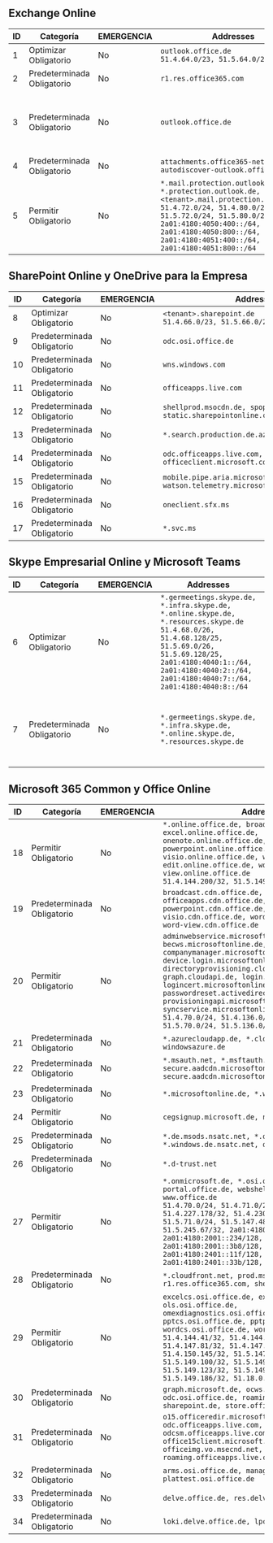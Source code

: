 <!--THIS FILE IS AUTOMATICALLY GENERATED. MANUAL CHANGES WILL BE OVERWRITTEN.-->
<!--Please contact the Office 365 Endpoints team with any questions.-->
<!--Germany endpoints version 2019010700-->
<!--File generated 2019-01-07 11:00:21.5589-->

## <a name="exchange-online"></a>Exchange Online

ID | Categoría | EMERGENCIA | Addresses | Puertos
-- | -------------------- | -- | ------------------------------------------------------------------------------------------------------------------------------------------------------------------------------------------------------------------------------------------------------------ | -------------------------------
1 | Optimizar<BR>Obligatorio | No | `outlook.office.de`<BR>`51.4.64.0/23, 51.5.64.0/23` | **TCP:** 443, 80
2 | Predeterminada<BR>Obligatorio | No | `r1.res.office365.com` | **TCP:** 443, 80
3 | Predeterminada<BR>Obligatorio | No | `outlook.office.de` | **TCP:** 143, 25, 587, 993, 995
4 | Predeterminada<BR>Obligatorio | No | `attachments.office365-net.de, autodiscover-outlook.office.de` | **TCP:** 443, 80
5 | Permitir<BR>Obligatorio | No | `*.mail.protection.outlook.de, *.protection.outlook.de, <tenant>.mail.protection.outlook.de`<BR>`51.4.72.0/24, 51.4.80.0/27, 51.5.72.0/24, 51.5.80.0/27, 2a01:4180:4050:400::/64, 2a01:4180:4050:800::/64, 2a01:4180:4051:400::/64, 2a01:4180:4051:800::/64` | **TCP:** 25, 443

## <a name="sharepoint-online-and-onedrive-for-business"></a>SharePoint Online y OneDrive para la Empresa

ID | Categoría | EMERGENCIA | Addresses | Puertos
-- | -------------------- | -- | ------------------------------------------------------------------------------ | ----------------
8 | Optimizar<BR>Obligatorio | No | `<tenant>.sharepoint.de`<BR>`51.4.66.0/23, 51.5.66.0/23` | **TCP:** 443, 80
9 | Predeterminada<BR>Obligatorio | No | `odc.osi.office.de` | **TCP:** 443, 80
10 | Predeterminada<BR>Obligatorio | No | `wns.windows.com` | **TCP:** 443, 80
11 | Predeterminada<BR>Obligatorio | No | `officeapps.live.com` | **TCP:** 443, 80
12 | Predeterminada<BR>Obligatorio | No | `shellprod.msocdn.de, spoprod-a.akamaihd.net, static.sharepointonline.com` | **TCP:** 443, 80
13 | Predeterminada<BR>Obligatorio | No | `*.search.production.de.azuretrafficmanager.de` | **TCP:** 443
14 | Predeterminada<BR>Obligatorio | No | `odc.officeapps.live.com, officeclient.microsoft.com` | **TCP:** 443, 80
15 | Predeterminada<BR>Obligatorio | No | `mobile.pipe.aria.microsoft.com, ssw.live.com, watson.telemetry.microsoft.com` | **TCP:** 443, 80
16 | Predeterminada<BR>Obligatorio | No | `oneclient.sfx.ms` | **TCP:** 443, 80
17 | Predeterminada<BR>Obligatorio | No | `*.svc.ms` | **TCP:** 443, 80

## <a name="skype-for-business-online-and-microsoft-teams"></a>Skype Empresarial Online y Microsoft Teams

ID | Categoría | EMERGENCIA | Addresses | Puertos
-- | -------------------- | -- | ----------------------------------------------------------------------------------------------------------------------------------------------------------------------------------------------------------------------------------------------- | --------------------------------------------------
6 | Optimizar<BR>Obligatorio | No | `*.germeetings.skype.de, *.infra.skype.de, *.online.skype.de, *.resources.skype.de`<BR>`51.4.68.0/26, 51.4.68.128/25, 51.5.69.0/26, 51.5.69.128/25, 2a01:4180:4040:1::/64, 2a01:4180:4040:2::/64, 2a01:4180:4040:7::/64, 2a01:4180:4040:8::/64` | **TCP:** 443, 80<BR>**UDP:** 3478
7 | Predeterminada<BR>Obligatorio | No | `*.germeetings.skype.de, *.infra.skype.de, *.online.skype.de, *.resources.skype.de` | **TCP:** 5061, 50000-59999<BR>**UDP:** 50000-59999

## <a name="microsoft-365-common-and-office-online"></a>Microsoft 365 Common y Office Online

ID | Categoría | EMERGENCIA | Addresses | Puertos
-- | ------------------- | -- | ---------------------------------------------------------------------------------------------------------------------------------------------------------------------------------------------------------------------------------------------------------------------------------------------------------------------------------------------------------------------------------------------------------------------------------------------------------------------------------- | ----------------
18 | Permitir<BR>Obligatorio | No | `*.online.office.de, broadcast.online.office.de, excel.online.office.de, onenote.online.office.de, powerpoint.online.office.de, visio.online.office.de, word-edit.online.office.de, word-view.online.office.de`<BR>`51.4.144.200/32, 51.5.149.3/32, 51.18.16.0/23` | **TCP:** 443
19 | Predeterminada<BR>Obligatorio | No | `broadcast.cdn.office.de, excel.cdn.office.de, officeapps.cdn.office.de, onenote.cdn.office.de, powerpoint.cdn.office.de, view.cdn.office.de, visio.cdn.office.de, word-edit.cdn.office.de, word-view.cdn.office.de` | **TCP:** 443
20 | Permitir<BR>Obligatorio | No | `adminwebservice.microsoftonline.de, becws.microsoftonline.de, companymanager.microsoftonline.de, device.login.microsoftonline.de, directoryprovisioning.cloudapi.de, graph.cloudapi.de, login.microsoftonline.de, logincert.microsoftonline.de, pas.cloudapi.de, passwordreset.activedirectory.microsoftazure.de, provisioningapi.microsoftonline.de, syncservice.microsoftonline.de`<BR>`51.4.70.0/24, 51.4.136.0/24, 51.4.144.0/24, 51.5.70.0/24, 51.5.136.0/24, 51.5.144.0/24` | **TCP:** 443, 80
21 | Predeterminada<BR>Obligatorio | No | `*.azurecloudapp.de, *.cloudapi.de, *.windows.de, windowsazure.de` | **TCP:** 443, 80
22 | Predeterminada<BR>Obligatorio | No | `*.msauth.net, *.msftauth.net, secure.aadcdn.microsoftonline-p.com, secure.aadcdn.microsoftonline-p.de` | **TCP:** 443, 80
23 | Predeterminada<BR>Obligatorio | No | `*.microsoftonline.de, *.windows.net` | **TCP:** 443, 80
24 | Permitir<BR>Obligatorio | No | `cegsignup.microsoft.de, negsignup.microsoft.de` | **TCP:** 443, 80
25 | Predeterminada<BR>Obligatorio | No | `*.de.msods.nsatc.net, *.office.de.akadns.net, *.windows.de.nsatc.net, officehome.msocdn.de` | **TCP:** 443, 80
26 | Predeterminada<BR>Obligatorio | No | `*.d-trust.net` | **TCP:** 443, 80
27 | Permitir<BR>Obligatorio | No | `*.onmicrosoft.de, *.osi.office.de, office.de, portal.office.de, webshell.suite.office.de, www.office.de`<BR>`51.4.70.0/24, 51.4.71.0/24, 51.4.226.115/32, 51.4.227.178/32, 51.4.230.178/32, 51.5.70.0/24, 51.5.71.0/24, 51.5.147.48/32, 51.5.242.163/32, 51.5.245.67/32, 2a01:4180:2001::92/128, 2a01:4180:2001::234/128, 2a01:4180:2001::3b8/128, 2a01:4180:2401::11f/128, 2a01:4180:2401::33b/128, 2a01:4180:2401::55b/128` | **TCP:** 443, 80
28 | Predeterminada<BR>Obligatorio | No | `*.cloudfront.net, prod.msocdn.de, r1.res.office365.com, shellprod.msocdn.de` | **TCP:** 443, 80
29 | Permitir<BR>Obligatorio | No | `excelcs.osi.office.de, excelps.osi.office.de, ols.osi.office.de, omexdiagnostics.osi.office.de, pptcs.osi.office.de, pptps.osi.office.de, wordcs.osi.office.de, wordps.osi.office.de`<BR>`51.4.144.41/32, 51.4.144.174/32, 51.4.145.38/32, 51.4.147.81/32, 51.4.147.233/32, 51.4.148.12/32, 51.4.150.145/32, 51.5.147.242/32, 51.5.149.100/32, 51.5.149.119/32, 51.5.149.123/32, 51.5.149.180/32, 51.5.149.186/32, 51.18.0.0/21` | **TCP:** 443, 80
30 | Predeterminada<BR>Obligatorio | No | `graph.microsoft.de, ocws.osi.office.de, odc.osi.office.de, roaming.osi.office.de, sharepoint.de, store.office.de` | **TCP:** 443, 80
31 | Predeterminada<BR>Obligatorio | No | `o15.officeredir.microsoft.com, odc.officeapps.live.com, odcsm.officeapps.live.com, office.microsoft.com, office15client.microsoft.com, officeimg.vo.msecnd.net, roaming.officeapps.live.com` | **TCP:** 443, 80
32 | Predeterminada<BR>Obligatorio | No | `arms.osi.office.de, manage.osi.office.de, plattest.osi.office.de` | **TCP:** 443, 80
33 | Predeterminada<BR>Obligatorio | No | `delve.office.de, res.delve.office.com` | **TCP:** 443
34 | Predeterminada<BR>Obligatorio | No | `loki.delve.office.de, lpcres.delve.office.com` | **TCP:** 443
